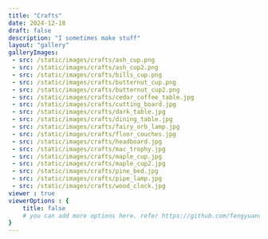 ```yaml
---
title: "Crafts"
date: 2024-12-18
draft: false
description: "I sometimes make stuff"
layout: "gallery"
galleryImages:
 - src: /static/images/crafts/ash_cup.png
 - src: /static/images/crafts/ash_cup2.png
 - src: /static/images/crafts/bills_cup.png
 - src: /static/images/crafts/butternut_cup.png
 - src: /static/images/crafts/butternut_cup2.png
 - src: /static/images/crafts/cedar_coffee_table.jpg
 - src: /static/images/crafts/cutting_board.jpg
 - src: /static/images/crafts/dark_table.jpg
 - src: /static/images/crafts/dining_table.jpg
 - src: /static/images/crafts/fairy_orb_lamp.jpg
 - src: /static/images/crafts/floor_couches.jpg
 - src: /static/images/crafts/headboard.jpg
 - src: /static/images/crafts/mac_trophy.jpg
 - src: /static/images/crafts/maple_cup.jpg
 - src: /static/images/crafts/maple_cup2.jpg
 - src: /static/images/crafts/pine_bed.jpg
 - src: /static/images/crafts/pipe_lamp.jpg
 - src: /static/images/crafts/wood_clock.jpg
viewer : true
viewerOptions : {
    title: false
    # you can add more options here. refer https://github.com/fengyuanchen/viewerjs?tab=readme-ov-file#options
}
---
```


